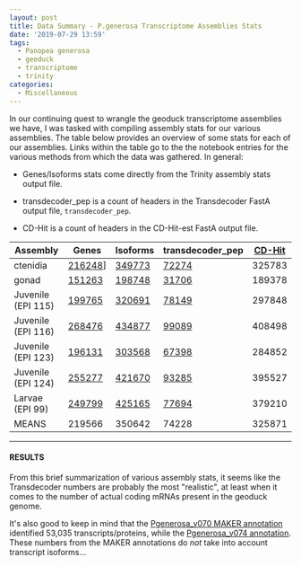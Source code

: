 ```yaml
---
layout: post
title: Data Summary - P.generosa Transcriptome Assemblies Stats
date: '2019-07-29 13:59'
tags:
  - Panopea generosa
  - geoduck
  - transcriptome
  - trinity
categories:
  - Miscellaneous
---
```

In our continuing quest to wrangle the geoduck transcriptome assemblies we have, I was tasked with compiling assembly stats for our various assemblies. The table below provides an overview of some stats for each of our assemblies. Links within the table go to the the notebook entries for the various methods from which the data was gathered. In general:

- Genes/Isoforms stats come directly from the Trinity assembly stats output file.

- transdecoder_pep is a count of headers in the Transdecoder FastA output file, `transdecoder_pep`.

- CD-Hit is a count of headers in the CD-Hit-est FastA output file.


| Assembly           | Genes  | Isoforms | transdecoder_pep | [CD-Hit](https://robertslab.github.io/sams-notebook/2019/07/29/Transcriptome-Compression-P.generosa-Transcriptome-Assemblies-Using-CD-Hit-est-on-Mox.html) |
|--------------------|--------|----------|------------------|--------|
| ctenidia           | [216248](https://robertslab.github.io/sams-notebook/2019/04/09/Transcriptome-Assembly-Geoduck-Tissue-specific-Assembly-Ctenidia-with-HiSeq-and-NovaSeq-Data-on-Mox.html)] | [349773](https://robertslab.github.io/sams-notebook/2019/04/09/Transcriptome-Assembly-Geoduck-Tissue-specific-Assembly-Ctenidia-with-HiSeq-and-NovaSeq-Data-on-Mox.html)   | [72274](https://robertslab.github.io/sams-notebook/2019/06/27/Transcriptome-Annotation-Geoduck-Ctenidia-with-Transdecoder-on-Mox.html)           | 325783 |
| gonad              | [151263](https://robertslab.github.io/sams-notebook/2019/04/09/Transcriptome-Assembly-Geoduck-Tissue-specific-Assembly-Gonad-HiSeq-and-NovaSeq-Data-on-Mox.html) | [198748](https://robertslab.github.io/sams-notebook/2019/04/09/Transcriptome-Assembly-Geoduck-Tissue-specific-Assembly-Gonad-HiSeq-and-NovaSeq-Data-on-Mox.html)   | [31706](https://robertslab.github.io/sams-notebook/2019/06/27/Transcriptome-Annotation-Geoduck-Gonad-with-Transdecoder-on-Mox.html)            | 189378 |
| Juvenile (EPI 115) | [199765](https://robertslab.github.io/sams-notebook/2019/04/09/Transcriptome-Assembly-Geoduck-Tissue-specific-Assembly-Juvenile-Super-Low-OA-EPI115-with-HiSeq-Data-on-Mox.html) | [320691](https://robertslab.github.io/sams-notebook/2019/04/09/Transcriptome-Assembly-Geoduck-Tissue-specific-Assembly-Juvenile-Super-Low-OA-EPI115-with-HiSeq-Data-on-Mox.html)   | [78149](https://robertslab.github.io/sams-notebook/2019/06/27/Transcriptome-Annotation-Geoduck-Juvenile-Super-Low-OA-EPI115-with-Transdecoder-on-Mox.html)            | 297848 |
| Juvenile (EPI 116) | [268476](https://robertslab.github.io/sams-notebook/2019/04/09/Transcriptome-Assembly-Geoduck-Tissue-specific-Assembly-Juvenile-Super-Low-OA-EPI116-with-HiSeq-Data-on-Mox.html) | [434877](https://robertslab.github.io/sams-notebook/2019/04/09/Transcriptome-Assembly-Geoduck-Tissue-specific-Assembly-Juvenile-Super-Low-OA-EPI116-with-HiSeq-Data-on-Mox.html)   | [99089](https://robertslab.github.io/sams-notebook/2019/06/27/Transcriptome-Annotation-Geoduck-Juvenile-Super-Low-OA-EPI116-with-Transdecoder-on-Mox.html)            | 408498 |
| Juvenile (EPI 123) | [196131](https://robertslab.github.io/sams-notebook/2019/04/09/Transcriptome-Assembly-Geoduck-Tissue-specific-Assembly-Juvenile-Ambient-OA-EPI123-with-HiSeq-Data-on-Mox.html) | [303568](https://robertslab.github.io/sams-notebook/2019/04/09/Transcriptome-Assembly-Geoduck-Tissue-specific-Assembly-Juvenile-Ambient-OA-EPI123-with-HiSeq-Data-on-Mox.html)   | [67398](https://robertslab.github.io/sams-notebook/2019/06/27/Transcriptome-Annotation-Geoduck-Juvenile-Ambient-OA-EPI123-with-Transdecoder-on-Mox.html)            | 284852 |
| Juvenile (EPI 124) | [255277](https://robertslab.github.io/sams-notebook/2019/04/09/Transcriptome-Assembly-Geoduck-Tissue-specific-Assembly-Juvenile-Ambient-OA-EPI124-with-HiSeq-and-NovaSeq-Data-on-Mox.html) | [421670](https://robertslab.github.io/sams-notebook/2019/04/09/Transcriptome-Assembly-Geoduck-Tissue-specific-Assembly-Juvenile-Ambient-OA-EPI124-with-HiSeq-and-NovaSeq-Data-on-Mox.html)   | [93285](https://robertslab.github.io/sams-notebook/2019/06/27/Transcriptome-Annotation-Geoduck-Juvenile-Ambient-OA-EPI124-with-Transdecoder-on-Mox.html)            | 395527 |
| Larvae (EPI 99)    | [249799](https://robertslab.github.io/sams-notebook/2019/04/09/Transcriptome-Assembly-Geoduck-Tissue-specific-Assembly-Larvae-Day5-EPI99-with-HiSeq-and-NovaSeq-Data-on-Mox.html) | [425165](https://robertslab.github.io/sams-notebook/2019/04/09/Transcriptome-Assembly-Geoduck-Tissue-specific-Assembly-Larvae-Day5-EPI99-with-HiSeq-and-NovaSeq-Data-on-Mox.html)   | [77694](https://robertslab.github.io/sams-notebook/2019/06/27/Transcriptome-Annotation-Geoduck-Larvae-Day5-EPI99-with-Transdecoder-on-Mox.html)            | 379210 |
| MEANS              | 219566 | 350642   | 74228            | 325871 |

---

#### RESULTS

From this brief summarization of various assembly stats, it seems like the Transdecoder numbers are probably the most "realistic", at least when it comes to the number of actual coding mRNAs present in the geoduck genome.

It's also good to keep in mind that the [Pgenerosa_v070 MAKER annotation](https://robertslab.github.io/sams-notebook/2019/02/28/Genome-Annotation-Pgenerosa_v070-MAKER-on-Mox.html) identified 53,035 transcripts/proteins, while the [Pgenerosa_v074 annotation](https://robertslab.github.io/sams-notebook/2019/07/01/Genome-Annotation-Pgenerosa_v074-MAKER-on-Mox.html). These numbers from the MAKER annotations do _not_ take into account transcript isoforms...
